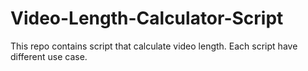 # Video-Length-Calculator-Script
This repo contains script that calculate video length. Each script have different use case.
